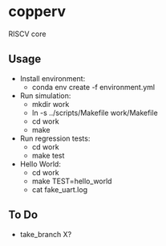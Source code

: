 # copperv
RISCV core

## Usage
- Install environment:
  - conda env create -f environment.yml
- Run simulation:
  - mkdir work
  - ln -s ../scripts/Makefile work/Makefile
  - cd work
  - make
- Run regression tests:
  - cd work
  - make test
- Hello World:
  - cd work
  - make TEST=hello_world
  - cat fake_uart.log

## To Do
- take_branch X?

